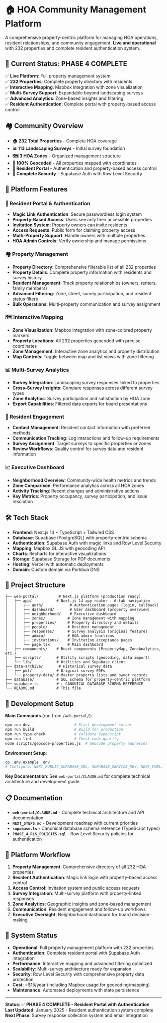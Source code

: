 # 🏠 HOA Community Management Platform

A comprehensive property-centric platform for managing HOA operations, resident relationships, and community engagement. **Live and operational** with 232 properties and complete resident authentication system.

## 🎯 **Current Status: PHASE 4 COMPLETE**

✅ **Live Platform**: Full property management system  
✅ **232 Properties**: Complete property directory with residents  
✅ **Interactive Mapping**: Mapbox integration with zone visualization  
✅ **Multi-Survey Support**: Expandable beyond landscaping surveys  
✅ **Advanced Analytics**: Zone-based insights and filtering  
✅ **Resident Authentication**: Complete portal with property-based access control

## 🏘️ **Community Overview**

- **🏠 232 Total Properties** - Complete HOA coverage
- **📊 113 Landscaping Surveys** - Initial survey foundation
- **🗺️ 3 HOA Zones** - Organized management structure
- **📍 100% Geocoded** - All properties mapped with coordinates
- **👥 Resident Portal** - Authentication and property-based access control
- **🔐 Complete Security** - Supabase Auth with Row Level Security

## 🚀 **Platform Features**

### **🔐 Resident Portal & Authentication**
- **Magic Link Authentication**: Secure passwordless login system
- **Property-Based Access**: Users see only their accessible properties
- **Invitation System**: Property owners can invite residents
- **Access Requests**: Public form for claiming property access
- **Multi-Property Support**: Handle owners with multiple properties
- **HOA Admin Controls**: Verify ownership and manage permissions

### **🏘️ Property Management**
- **Property Directory**: Comprehensive filterable list of all 232 properties
- **Property Details**: Complete property information with residents and survey history
- **Resident Management**: Track property relationships (owners, renters, family members)
- **Advanced Filtering**: Zone, street, survey participation, and resident status filters
- **Bulk Operations**: Multi-property communication and survey assignment

### **🗺️ Interactive Mapping**
- **Zone Visualization**: Mapbox integration with zone-colored property markers
- **Property Locations**: All 232 properties geocoded with precise coordinates
- **Zone Management**: Interactive zone analytics and property distribution
- **Map Controls**: Toggle between map and list views with zone filtering

### **📊 Multi-Survey Analytics**
- **Survey Integration**: Landscaping survey responses linked to properties
- **Cross-Survey Insights**: Compare responses across different survey types
- **Zone Analytics**: Survey participation and satisfaction by HOA zone
- **Export Capabilities**: Filtered data exports for board presentations

### **👥 Resident Engagement**
- **Contact Management**: Resident contact information with preferred methods
- **Communication Tracking**: Log interactions and follow-up requirements
- **Survey Assignment**: Target surveys to specific properties or zones
- **Review Workflows**: Quality control for survey data and resident information

### **📈 Executive Dashboard**
- **Neighborhood Overview**: Community-wide health metrics and trends
- **Zone Comparison**: Performance analytics across all HOA zones
- **Activity Tracking**: Recent changes and administrative actions
- **Key Metrics**: Property occupancy, survey participation, and issue resolution

## 🛠️ **Tech Stack**

- **Frontend**: Next.js 14 + TypeScript + Tailwind CSS
- **Database**: Supabase (PostgreSQL) with property-centric schema
- **Authentication**: Supabase Auth with magic links and Row Level Security
- **Mapping**: Mapbox GL JS with geocoding API
- **Charts**: Recharts for interactive visualizations
- **Storage**: Supabase Storage for PDF documents
- **Hosting**: Vercel with automatic deployments
- **Domain**: Custom domain via Porkbun DNS

## 📁 **Project Structure**

```
├── web-portal/         # Next.js platform (production ready)
│   ├── app/           # Next.js 14 app router - 6-tab navigation
│   │   ├── auth/            # Authentication pages (login, callback)
│   │   ├── dashboard/       # User dashboard (property overview)
│   │   ├── neighborhood/    # Executive dashboard
│   │   ├── zones/          # Zone management with mapping
│   │   ├── properties/     # Property directory and details
│   │   ├── people/         # Resident management
│   │   ├── responses/      # Survey analysis (original feature)
│   │   ├── admin/          # HOA admin functions
│   │   ├── invitations/    # Invitation acceptance pages
│   │   └── page.tsx        # Main dashboard
│   ├── components/    # React components (PropertyMap, ZoneAnalytics, etc.)
│   ├── scripts/       # Utility scripts (geocoding, data import)
│   └── lib/           # Utilities and Supabase client
├── data-archive/       # Historical survey data
│   ├── pdf/           # Original survey PDFs
│   └── property-data/ # Master property lists and owner records
├── database/          # SQL schema for property-centric platform
├── supabase.ts        # ← CANONICAL DATABASE SCHEMA REFERENCE
└── README.md          # This file
```

## 🔧 **Development Setup**

**Main Commands** (run from `/web-portal/`):
```bash
npm run dev                    # Start development server
npm run build                  # Build for production
npm run type-check             # Validate TypeScript
npm run lint                   # Check code quality
node scripts/geocode-properties.js  # Geocode property addresses
```

**Environment Setup**: 
```bash
cp .env.example .env
# Configure: NEXT_PUBLIC_SUPABASE_URL, SUPABASE_SERVICE_KEY, NEXT_PUBLIC_MAPBOX_ACCESS_TOKEN
```

**Key Documentation**: See `web-portal/CLAUDE.md` for complete technical architecture and development guide.

## 📋 **Documentation**

- **`web-portal/CLAUDE.md`** - Complete technical architecture and API documentation
- **`NEXT_STEPS.md`** - Development roadmap with current priorities
- **`supabase.ts`** - Canonical database schema reference (TypeScript types)
- **`PHASE_4_RLS_POLICIES.sql`** - Row Level Security policies for authentication

## 🔄 **Platform Workflow**

1. **Property Management**: Comprehensive directory of all 232 HOA properties
2. **Resident Authentication**: Magic link login with property-based access control
3. **Access Control**: Invitation system and public access requests
4. **Survey Integration**: Multi-survey platform with property-linked responses
5. **Zone Analytics**: Geographic insights and zone-based management
6. **Communication**: Resident engagement and follow-up workflows
7. **Executive Oversight**: Neighborhood dashboard for board decision-making

## 🎯 **System Status**

- **Operational**: Full property management platform with 232 properties
- **Authentication**: Complete resident portal with Supabase Auth integration
- **Performance**: Interactive mapping and advanced filtering optimized
- **Scalability**: Multi-survey architecture ready for expansion
- **Security**: Row Level Security with comprehensive property data protection
- **Cost**: ~$15/year (including Mapbox usage for geocoding/mapping)
- **Maintenance**: Automated deployments with state persistence

---

**Status**: ✅ **PHASE 4 COMPLETE - Resident Portal with Authentication**  
**Last Updated**: January 2025 - Resident authentication system complete  
**Next Phase**: Survey response collection system and email integration